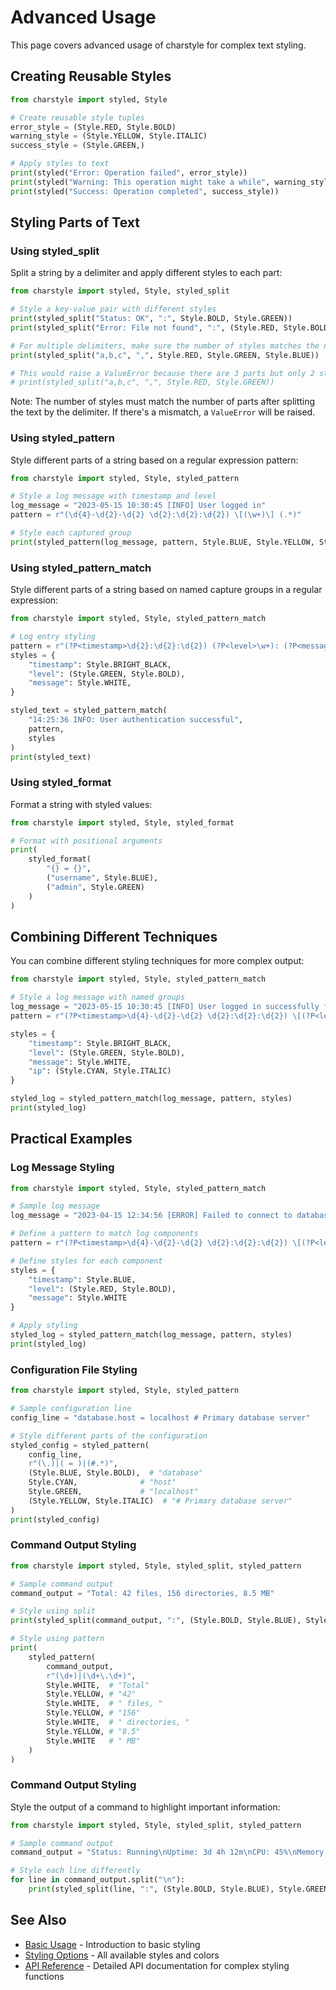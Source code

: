 # Advanced Usage

This page covers advanced usage of charstyle for complex text styling.

## Creating Reusable Styles

```python
from charstyle import styled, Style

# Create reusable style tuples
error_style = (Style.RED, Style.BOLD)
warning_style = (Style.YELLOW, Style.ITALIC)
success_style = (Style.GREEN,)

# Apply styles to text
print(styled("Error: Operation failed", error_style))
print(styled("Warning: This operation might take a while", warning_style))
print(styled("Success: Operation completed", success_style))
```

## Styling Parts of Text

### Using styled_split

Split a string by a delimiter and apply different styles to each part:

```python
from charstyle import styled, Style, styled_split

# Style a key-value pair with different styles
print(styled_split("Status: OK", ":", Style.BOLD, Style.GREEN))
print(styled_split("Error: File not found", ":", (Style.RED, Style.BOLD), Style.RED))

# For multiple delimiters, make sure the number of styles matches the number of parts
print(styled_split("a,b,c", ",", Style.RED, Style.GREEN, Style.BLUE))

# This would raise a ValueError because there are 3 parts but only 2 styles
# print(styled_split("a,b,c", ",", Style.RED, Style.GREEN))
```

Note: The number of styles must match the number of parts after splitting the text by the delimiter. If there's a mismatch, a `ValueError` will be raised.

### Using styled_pattern

Style different parts of a string based on a regular expression pattern:

```python
from charstyle import styled, Style, styled_pattern

# Style a log message with timestamp and level
log_message = "2023-05-15 10:30:45 [INFO] User logged in"
pattern = r"(\d{4}-\d{2}-\d{2} \d{2}:\d{2}:\d{2}) \[(\w+)\] (.*)"

# Style each captured group
print(styled_pattern(log_message, pattern, Style.BLUE, Style.YELLOW, Style.GREEN))
```

### Using styled_pattern_match

Style different parts of a string based on named capture groups in a regular expression:

```python
from charstyle import styled, Style, styled_pattern_match

# Log entry styling
pattern = r"(?P<timestamp>\d{2}:\d{2}:\d{2}) (?P<level>\w+): (?P<message>.*)"
styles = {
    "timestamp": Style.BRIGHT_BLACK,
    "level": (Style.GREEN, Style.BOLD),
    "message": Style.WHITE,
}

styled_text = styled_pattern_match(
    "14:25:36 INFO: User authentication successful",
    pattern,
    styles
)
print(styled_text)
```

### Using styled_format

Format a string with styled values:

```python
from charstyle import styled, Style, styled_format

# Format with positional arguments
print(
    styled_format(
        "{} = {}",
        ("username", Style.BLUE),
        ("admin", Style.GREEN)
    )
)
```

## Combining Different Techniques

You can combine different styling techniques for more complex output:

```python
from charstyle import styled, Style, styled_pattern_match

# Style a log message with named groups
log_message = "2023-05-15 10:30:45 [INFO] User logged in successfully from 192.168.1.1"
pattern = r"(?P<timestamp>\d{4}-\d{2}-\d{2} \d{2}:\d{2}:\d{2}) \[(?P<level>\w+)\] (?P<message>.*) from (?P<ip>\d+\.\d+\.\d+\.\d+)"

styles = {
    "timestamp": Style.BRIGHT_BLACK,
    "level": (Style.GREEN, Style.BOLD),
    "message": Style.WHITE,
    "ip": (Style.CYAN, Style.ITALIC)
}

styled_log = styled_pattern_match(log_message, pattern, styles)
print(styled_log)
```

## Practical Examples

### Log Message Styling

```python
from charstyle import styled, Style, styled_pattern_match

# Sample log message
log_message = "2023-04-15 12:34:56 [ERROR] Failed to connect to database: Connection refused"

# Define a pattern to match log components
pattern = r"(?P<timestamp>\d{4}-\d{2}-\d{2} \d{2}:\d{2}:\d{2}) \[(?P<level>\w+)\] (?P<message>.*)"

# Define styles for each component
styles = {
    "timestamp": Style.BLUE,
    "level": (Style.RED, Style.BOLD),
    "message": Style.WHITE
}

# Apply styling
styled_log = styled_pattern_match(log_message, pattern, styles)
print(styled_log)
```

### Configuration File Styling

```python
from charstyle import styled, Style, styled_pattern

# Sample configuration line
config_line = "database.host = localhost # Primary database server"

# Style different parts of the configuration
styled_config = styled_pattern(
    config_line,
    r"(\.)|( = )|(#.*)",
    (Style.BLUE, Style.BOLD),  # "database"
    Style.CYAN,              # "host"
    Style.GREEN,             # "localhost"
    (Style.YELLOW, Style.ITALIC)  # "# Primary database server"
)
print(styled_config)
```

### Command Output Styling

```python
from charstyle import styled, Style, styled_split, styled_pattern

# Sample command output
command_output = "Total: 42 files, 156 directories, 8.5 MB"

# Style using split
print(styled_split(command_output, ":", (Style.BOLD, Style.BLUE), Style.GREEN))

# Style using pattern
print(
    styled_pattern(
        command_output,
        r"(\d+)|(\d+\.\d+)",
        Style.WHITE,  # "Total"
        Style.YELLOW, # "42"
        Style.WHITE,  # " files, "
        Style.YELLOW, # "156"
        Style.WHITE,  # " directories, "
        Style.YELLOW, # "8.5"
        Style.WHITE   # " MB"
    )
)
```

### Command Output Styling

Style the output of a command to highlight important information:

```python
from charstyle import styled, Style, styled_split, styled_pattern

# Sample command output
command_output = "Status: Running\nUptime: 3d 4h 12m\nCPU: 45%\nMemory: 1.2GB/8GB"

# Style each line differently
for line in command_output.split("\n"):
    print(styled_split(line, ":", (Style.BOLD, Style.BLUE), Style.GREEN))
```

## See Also

- [Basic Usage](basic.md) - Introduction to basic styling
- [Styling Options](styling-options.md) - All available styles and colors
- [API Reference](../api/complex-styling.md) - Detailed API documentation for complex styling functions
